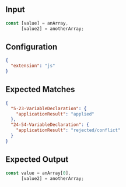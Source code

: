 
## Input
```javascript input
const [value] = anArray,
      [value2] = anotherArray;
```

## Configuration
```json configuration
{
  "extension": "js"
}
```

## Expected Matches
```json expected matches
{
  "5-23-VariableDeclaration": {
    "applicationResult": "applied"
  },
  "24-54-VariableDeclaration": {
    "applicationResult": "rejected/conflict"
  }
}
```

## Expected Output
```javascript expected output
const value = anArray[0],
      [value2] = anotherArray;
```
